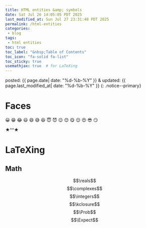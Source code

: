 ```yaml
---
title: HTML entities &amp; symbols
date: Sat Jul 26 14:05:05 PDT 2025
last_modified_at: Sun Jul 27 23:31:48 PDT 2025
permalink: /html-entities
categories:
 - blog
tags:
 - html entities
toc: true
toc_label: "&nbsp;Table of Contents"
toc_icon: "fa-solid fa-list"
toc_sticky: true
usemathjax: true  # for LaTeXing
---
```


<!--tags: {% for tag in page.tags %} <a href="/tags/#{{ tag }}">{{ tag }}</a> {% endfor %}
<br>
cats: {% for category in page.categories %} <a href="/categories/#{{ category }}">{{ category }}</a> {% endfor %}-->

posted: {{ page.date| date: "%d-%b-%Y" }}
&amp;
updated: {{ page.last_modified_at| date: "%d-%b-%Y" }}
{: .notice--primary}

$$
\newcommand{\reals}{\mathbb{R}}
\newcommand{\complexes}{\mathbb{C}}
\newcommand{\integers}{\mathbb{Z}}
\newcommand{\kclosure}{\overline{K}}
\newcommand{\Prob}{\mathop{\bf Prob}}
\newcommand{\Expect}{\mathop{\bf E{}}}
\newcommand{\sign}{\mathop{\bf sign}}
\newcommand{\innerp}[2]{\langle{#1},{#2}\rangle} % inner product
$$

# Faces

&#x1F600;
&#x1F601;
&#x1F602;
&#x1F603;
&#x1F604;
&#x1F605;
&#x1F606;
&#x1F607;
&#x1F608;
&#x1F609;
&#x1F60A;
&#x1F60B;
&#x1F60C;
&#x1F60D;
&#x1F60E;
&#x1F60F;

&#x2605;^^&#x2605;

# LaTeXing

## Math

$$\reals$$
$$\complexes$$
$$\integers$$
$$\kclosure$$
$$\Prob$$
$$\Expect$$
